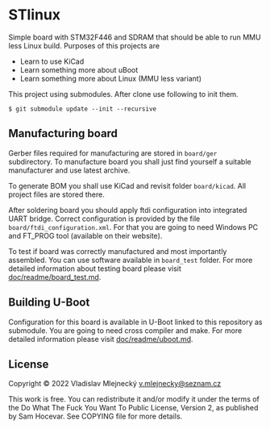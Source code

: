 # STlinux

Simple board with STM32F446 and SDRAM that should be able
to run MMU less Linux build. Purposes of this projects are

 * Learn to use KiCad
 * Learn something more about uBoot
 * Learn something more about Linux (MMU less variant)

This project using submodules. After clone use following to init them.

```$ git submodule update --init --recursive```

## Manufacturing board

Gerber files required for manufacturing are stored in `board/ger` subdirectory.
To manufacture board you shall just find yourself a suitable manufacturer
and use latest archive.

To generate BOM you shall use KiCad and revisit folder `board/kicad`. All
project files are stored there.

After soldering board you should apply ftdi configuration into
integrated UART bridge. Correct configuration is provided
by the file `board/ftdi_configuration.xml`. For that you are going
to need Windows PC and FT_PROG tool (available on their website).

To test if board was correctly manufactured and most importantly
assembled. You can use software available in `board_test` folder.
For more detailed information about testing board please
visit [doc/readme/board_test.md](doc/readme/board_test.md).

## Building U-Boot

Configuration for this board is available in U-Boot linked to this
repository as submodule. You are going to need cross compiler and make.
For more detailed information please visit
[doc/readme/uboot.md](doc/readme/uboot.md).

## License

Copyright © 2022 Vladislav Mlejnecký <v.mlejnecky@seznam.cz>

This work is free. You can redistribute it and/or modify it under the
terms of the Do What The Fuck You Want To Public License, Version 2,
as published by Sam Hocevar. See COPYING file for more details.
